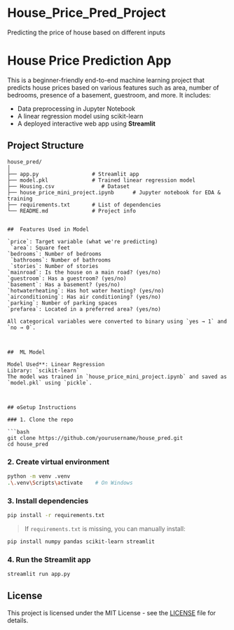 # House_Price_Pred_Project
Predicting the price of house based on different inputs


#  House Price Prediction App

This is a beginner-friendly end-to-end machine learning project that predicts house prices based on various features such as area, number of bedrooms, presence of a basement, guestroom, and more. It includes:

- Data preprocessing in Jupyter Notebook  
- A linear regression model using scikit-learn  
- A deployed interactive web app using **Streamlit**



##  Project Structure

```
house_pred/
│
├── app.py                 # Streamlit app
├── model.pkl              # Trained linear regression model
├── Housing.csv               # Dataset 
├── house_price_mini_project.ipynb      # Jupyter notebook for EDA & training
├── requirements.txt       # List of dependencies
└── README.md              # Project info


##  Features Used in Model

`price`: Target variable (what we're predicting)
 `area`: Square feet
`bedrooms`: Number of bedrooms
 `bathrooms`: Number of bathrooms
 `stories`: Number of stories
`mainroad`: Is the house on a main road? (yes/no)
`guestroom`: Has a guestroom? (yes/no)
`basement`: Has a basement? (yes/no)
`hotwaterheating`: Has hot water heating? (yes/no)
`airconditioning`: Has air conditioning? (yes/no)
`parking`: Number of parking spaces
`prefarea`: Located in a preferred area? (yes/no)

All categorical variables were converted to binary using `yes → 1` and `no → 0`.



##  ML Model

Model Used**: Linear Regression
Library: `scikit-learn`
The model was trained in `house_price_mini_project.ipynb` and saved as `model.pkl` using `pickle`.



## ⚙Setup Instructions

### 1. Clone the repo

```bash
git clone https://github.com/yourusername/house_pred.git
cd house_pred
```

### 2. Create virtual environment

```bash
python -m venv .venv
.\.venv\Scripts\activate    # On Windows
```

### 3. Install dependencies

```bash
pip install -r requirements.txt
```

> If `requirements.txt` is missing, you can manually install:

```bash
pip install numpy pandas scikit-learn streamlit
```

### 4. Run the Streamlit app

```bash
streamlit run app.py
```


## License

This project is licensed under the MIT License - see the [LICENSE](LICENSE) file for details.


